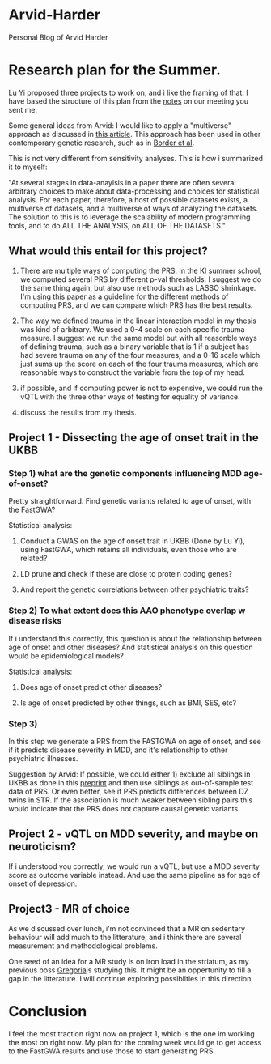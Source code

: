 # Arvid-Harder
Personal Blog of Arvid Harder



# Research plan for the Summer.
Lu Yi proposed three projects to work on, and i like the framing of that. I have based the structure of this plan from the [notes](https://www.evernote.com/shard/s219/client/snv?noteGuid=2f09e186-bcbe-42c9-a88f-23584ebfd119&noteKey=fdb8f26e89495bee&sn=https%3A%2F%2Fwww.evernote.com%2Fshard%2Fs219%2Fsh%2F2f09e186-bcbe-42c9-a88f-23584ebfd119%2Ffdb8f26e89495bee&title=Meet%2Bw%2BArvid%2Babout%2Bsummer%2Bprojects) 
on our meeting you sent me.

Some general ideas from Arvid:
I would like to apply a "multiverse" approach as discussed in [this article](http://www.stat.columbia.edu/~gelman/research/published/multiverse_published.pdf).
This approach has been used in other contemporary genetic research, such as in [Border et al](https://ajp.psychiatryonline.org/doi/full/10.1176/appi.ajp.2018.18070881). 

This is not very different from sensitivity analyses. This is how i summarized it to myself:

"At several stages in data-anaylsis in a paper there are often several arbitrary choices to make about data-processing and choices for statistical analysis. For each paper, therefore, a host of possible datasets exists, a multiverse of datasets, and a multiverse of ways of analyzing the datasets. The solution to this is to leverage the scalability of modern programming tools, and to do ALL THE ANALYSIS, on ALL OF THE DATASETS."

## What would this entail for this project?

1) There are multiple ways of computing the PRS. In the KI summer school, we computed several PRS by different p-val thresholds. I suggest we do the same thing again, but also use methods such as LASSO shrinkage. I'm using [this](https://www.biorxiv.org/content/10.1101/416545v1) paper as a guideline for the different methods of computing PRS, and we can compare which PRS has the best results.
2) The way we defined trauma in the linear interaction model in my thesis was kind of arbitrary. We used a 0-4 scale on each specific trauma measure. I suggest we run the same model but with all reasonble ways of defining trauma, such as a binary variable that is 1 if a subject has had severe trauma on any of the four measures, and a 0-16 scale which just sums up the score on each of the four trauma measures, which are reasonable ways to construct the variable from the top of my head.

3) if possible, and if computing power is not to expensive, we could run the vQTL with the three other ways of testing for equality of variance.

4) discuss the results from my thesis. 


## Project 1 - Dissecting the age of onset trait in the UKBB

### Step 1)  what are the genetic components influencing MDD age-of-onset?
Pretty straightforward. Find genetic variants related to age of onset, with the FastGWA?

Statistical analysis:
1) Conduct a GWAS on the age of onset trait in UKBB (Done by Lu Yi), using FastGWA, which
retains all individuals, even those who are related?
2) LD prune and check if these are close to protein coding genes?

3) And report the genetic correlations between other psychiatric traits?

### Step 2) To what extent does this AAO phenotype overlap w disease risks
If i understand this correctly, this question is about the relationship between age of onset and other diseases?
And statistical analysis on this question would be epidemiological models?

Statistical analysis:

1) Does age of onset predict other diseases?

2) Is age of onset predicted by other things, such as BMI, SES, etc?

### Step 3)
In this step we generate a PRS from the FASTGWA on age of onset, and see if it predicts disease severity in MDD, and 
it's relationship to other psychiatric illnesses.

Suggestion by Arvid: If possible, we could either 1) exclude all siblings in UKBB as done in this [preprint](https://www.biorxiv.org/content/10.1101/2020.03.04.976654v1) and then use siblings as out-of-sample test data
of PRS. Or even better, see if PRS predicts differences between DZ twins in STR. If the association is much weaker between sibling pairs this would indicate that
the PRS does not capture causal genetic variants. 

## Project 2 - vQTL on MDD severity, and maybe on neuroticism?

If i understood you correctly, we would run a vQTL, but use a MDD severity score as outcome variable instead. And use the same pipeline as for age of onset of depression.



## Project3 - MR of choice

As we discussed over lunch, i'm not convinced that a MR on sedentary behaviour will add much to the litterature, and i think there are several measurement and methodological problems.

One seed of an idea for a MR study is on iron load in the striatum, as my previous boss [Gregoria](https://ki-su-arc.se/about-us/faculty-and-staff/gregoria-kalpouzos/)is studying this. It might be an oppertunity to fill a gap in the litterature. 
I will continue exploring possibilties in this direction.


# Conclusion

I feel the most traction right now on project 1, which is the one im working the most on right now.
My plan for the coming week would ge to get access to the FastGWA results and use those to start generating PRS.




